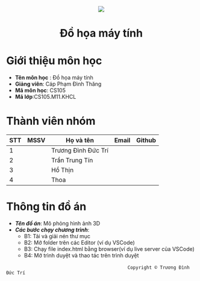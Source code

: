 
<p align="center">
  <img src="https://user-images.githubusercontent.com/79885974/169676567-7b84410a-91ef-4080-8d34-59a86c2ec758.png">
</p>
<h1 align="center"> Đồ họa máy tính </h1>

# Giới thiệu môn học
* **Tên môn học** : Đồ họa máy tính 
* **Giảng viên**: Cáp Phạm Đình Thăng
* **Mã môn học**: CS105
* **Mã lớp**:CS105.M11.KHCL

# Thành viên nhóm 
| STT | MSSV | Họ và tên           | Email | Github |
|-----|------|---------------------|-------|--------|
| 1   |      | Trương Đình Đức Trí |       |        |
| 2   |      | Trần Trung Tín      |       |        |
| 3   |      | Hồ Thịn             |       |        |
| 4   |      | Thoa                |       |        |

# Thông tin đồ án 
* ***Tên đồ án***: Mô phỏng hình ảnh 3D
* ***Các bước chạy chương trình***: 
    - B1: Tải và giải nén thư mục
    - B2: Mở folder trên các Editor (ví dụ VSCode)
    - B3: Chạy file index.html bằng browser(ví dụ live server của VSCode)
    - B4: Mở trình duyệt và thao tác trên trình duyệt


&emsp;&emsp;&emsp;&emsp;&emsp;&emsp;&emsp;&emsp;&emsp;&emsp;&emsp;&emsp;&emsp;&emsp;&emsp;&emsp;&emsp;&emsp;&emsp;&emsp;&emsp;&emsp;&emsp;`Copyright © Trương Đình Đức Trí`
  


